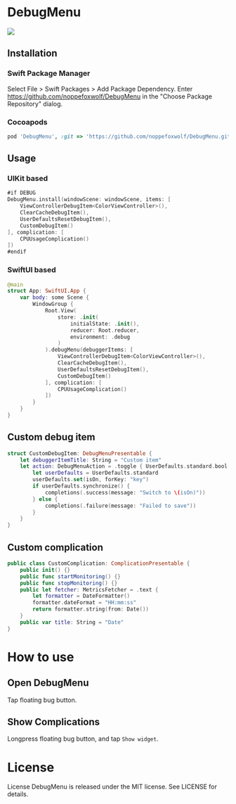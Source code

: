 # DebugMenu

![](https://github.com/noppefoxwolf/DebugMenu/blob/main/.github/example.gif)

## Installation

### Swift Package Manager

Select File > Swift Packages > Add Package Dependency. Enter https://github.com/noppefoxwolf/DebugMenu in the "Choose Package Repository" dialog.

### Cocoapods

```ruby
pod 'DebugMenu', :git => 'https://github.com/noppefoxwolf/DebugMenu.git'

```

## Usage

### UIKit based

```swift
#if DEBUG
DebugMenu.install(windowScene: windowScene, items: [
    ViewControllerDebugItem<ColorViewController>(),
    ClearCacheDebugItem(),
    UserDefaultsResetDebugItem(),
    CustomDebugItem()
], complication: [
    CPUUsageComplication()
])
#endif
```

### SwiftUI based

```swift
@main
struct App: SwiftUI.App {    
    var body: some Scene {
        WindowGroup {
            Root.View(
                store: .init(
                    initialState: .init(),
                    reducer: Root.reducer,
                    environment: .debug
                )
            ).debugMenu(debuggerItems: [
                ViewControllerDebugItem<ColorViewController>(),
                ClearCacheDebugItem(),
                UserDefaultsResetDebugItem(),
                CustomDebugItem()
            ], complication: [
                CPUUsageComplication()
            ])
        }
    }
}
```

## Custom debug item

```swift
struct CustomDebugItem: DebugMenuPresentable {
    let debuggerItemTitle: String = "Custom item"
    let action: DebugMenuAction = .toggle { UserDefaults.standard.bool(forKey: "key") } action: { (isOn, completions) in
        let userDefaults = UserDefaults.standard
        userDefaults.set(isOn, forKey: "key")
        if userDefaults.synchronize() {
            completions(.success(message: "Switch to \(isOn)"))
        } else {
            completions(.failure(message: "Failed to save"))
        }
    }
}
```

## Custom complication

```swift
public class CustomComplication: ComplicationPresentable {
    public init() {}
    public func startMonitoring() {}
    public func stopMonitoring() {}
    public let fetcher: MetricsFetcher = .text {
        let formatter = DateFormatter()
        formatter.dateFormat = "HH:mm:ss"
        return formatter.string(from: Date())
    }
    public var title: String = "Date"
}
```

# How to use

## Open DebugMenu

Tap floating bug button.

## Show Complications

Longpress floating bug button, and tap `Show widget`.

# License

License
DebugMenu is released under the MIT license. See LICENSE for details.
